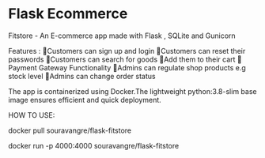 # Flask Ecommerce
Fitstore - An E-commerce app made with Flask , SQLite and Gunicorn

Features :
 📌Customers can sign up and login
 📌Customers can reset their passwords
 📌Customers can search for goods
 📌Add them to their cart
 📌Payment Gateway Functionality
 📌Admins can regulate shop products e.g stock level
 📌Admins can change order status

The app is containerized using Docker.The lightweight python:3.8-slim base image ensures efficient and quick deployment.

HOW TO USE:

docker pull souravangre/flask-fitstore

docker run -p 4000:4000 souravangre/flask-fitstore

